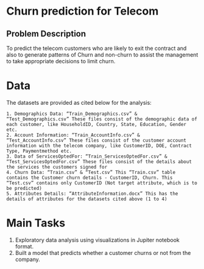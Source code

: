 # Churn prediction for Telecom
## Problem Description
To predict the telecom customers who are likely to exit the contract and also to generate patterns of Churn and non-churn to assist the management to take appropriate decisions to limit churn.

# Data
The datasets are provided as cited below for the analysis:

    1. Demographics Data: “Train_Demographics.csv” & “Test_Demographics.csv” These files consist of the demographic data of each customer, like HouseholdID, Country, State, Education, Gender etc.
    2. Account Information: “Train_AccountInfo.csv” & “Test_AccountInfo.csv” These files consist of the customer account information with the telecom company, like CustomerID, DOE, Contract Type, Paymentmethod etc.
    3. Data of ServicesOptedFor: “Train_ServicesOptedFor.csv” & “Test_ServicesOptedFor.csv” These files consist of the details about the services the customers signed for
    4. Churn Data: “Train.csv” & “Test.csv” This “Train.csv” table contains the Customer churn details - CustomerID, Churn. This “Test.csv” contains only CustomerID (Not target attribute, which is to be predicted)
    5. Attributes Details: “AttributeInformation.docx” This has the details of attributes for the datasets cited above (1 to 4)
    
    
# Main Tasks
1.	Exploratory data analysis using visualizations in Jupiter notebook format.
2.	Built a model that predicts whether a customer churns or not from the company.


